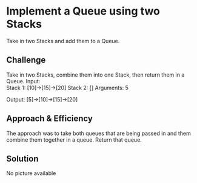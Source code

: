 # Implement a Queue using two Stacks
Take in two Stacks and add them to a Queue.  

## Challenge
Take in two Stacks, combine them into one Stack, then return them in a Queue.
Input:  
Stack 1:  [10]->[15]->[20]
Stack 2:  []
Arguments:  5

Output:  [5]->[10]->[15]->[20]

## Approach & Efficiency
The approach was to take both queues that are being passed in and them combine them together in a queue.  Return that queue.

## Solution
No picture available
